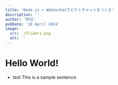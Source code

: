 ```yaml
---
title: 'Node.js + WebSocketでピクトチャットをつくる'
description: ''
author: '昨日'
pubDate: '18 April 2024'
image:
  src: ./Slider1.png
  alt: ''
---
```


# Hello World!

- test
  This is a sample sentence.
